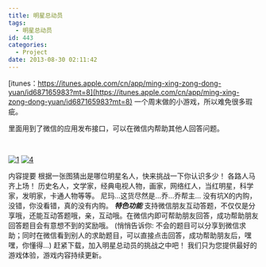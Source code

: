 ```yaml
---
title: 明星总动员
tags:
  - 明星总动员
id: 443
categories:
  - Project
date: 2013-08-30 02:11:42
---
```


[itunes：https://itunes.apple.com/cn/app/ming-xing-zong-dong-yuan/id687165983?mt=8](https://itunes.apple.com/cn/app/ming-xing-zong-dong-yuan/id687165983?mt=8)
一个周末做的小游戏，所以难免很多瑕疵。

里面用到了微信的应用发布接口，可以在微信内帮助其他人回答问题。

&nbsp;

[![1](http://www.cocos2dev.com/wp-content/uploads/2013/08/1.jpeg)](http://www.cocos2dev.com/wp-content/uploads/2013/08/1.jpeg) [![4](http://www.cocos2dev.com/wp-content/uploads/2013/08/4.jpeg)](http://www.cocos2dev.com/wp-content/uploads/2013/08/4.jpeg)

内容提要
根据一张图猜出是哪位明星名人，快来挑战一下你认识多少！
各路人马齐上场！ 历史名人，文学家，经典电视人物，画家，网络红人，当红明星，科学家，发明家，卡通人物等等。
尼玛...这货尽然是...乔...乔帮主...
没有坑X的内购，没错，你没看错，真的没有内购。
***特色功能***
支持微信朋友互动答题，不仅仅是分享哦，还能互动答题哦，亲，互动哦。在微信内即可帮助朋友回答，成功帮助朋友回答题目会有意想不到的奖励哦。
(悄悄告诉你: 不会的题目可以分享到微信求助；同时在微信看到别人的求助题目，可以直接点击回答，成功帮助朋友后，嘿嘿，你懂得...)
赶紧下载，加入明星总动员的挑战之中吧！
我们只为您提供最好的游戏体验，游戏内容持续更新。